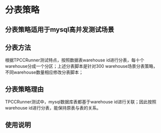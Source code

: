 # 分表策略
## 分表策略适用于mysql高并发测试场景
## 分表方法
根据TPCCRunner测试特点，按照数据表warehouse id进行分表，每十个warehouse分成一个分区；上述分表脚本是针对300 warehouse场景分表策略，不同warehouse数量相应修改分表脚本；
## 分表策略理由
TPCCRunner测试中，mysql数据库表都基于warehouse id进行关联；因此按照warehouse id进行分表，能保持原表与表的关系。
## 使用说明
